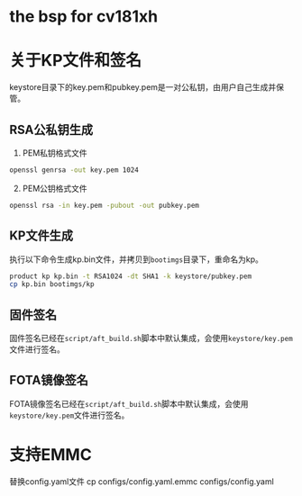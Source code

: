 # the bsp for cv181xh

# 关于KP文件和签名

keystore目录下的key.pem和pubkey.pem是一对公私钥，由用户自己生成并保管。

## RSA公私钥生成

1. PEM私钥格式文件

```bash
openssl genrsa -out key.pem 1024
```

2. PEM公钥格式文件

```bash
openssl rsa -in key.pem -pubout -out pubkey.pem
```

## KP文件生成

执行以下命令生成kp.bin文件，并拷贝到`bootimgs`目录下，重命名为kp。

```bash
product kp kp.bin -t RSA1024 -dt SHA1 -k keystore/pubkey.pem
cp kp.bin bootimgs/kp
```

## 固件签名

固件签名已经在`script/aft_build.sh`脚本中默认集成，会使用`keystore/key.pem`文件进行签名。

## FOTA镜像签名

FOTA镜像签名已经在`script/aft_build.sh`脚本中默认集成，会使用`keystore/key.pem`文件进行签名。

# 支持EMMC

替换config.yaml文件
cp configs/config.yaml.emmc configs/config.yaml
